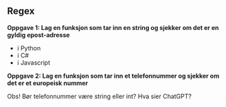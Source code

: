 ## Regex

**Oppgave 1: Lag en funksjon som tar inn en string og sjekker om det er en gyldig epost-adresse**

- i Python
- i C#
- i Javascript

**Oppgave 2: Lag en funksjon som tar inn et telefonnummer og sjekker om det er et europeisk nummer**

Obs! Bør telefonnummer være string eller int? Hva sier ChatGPT?

